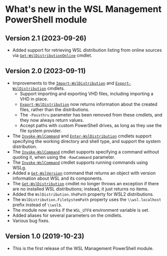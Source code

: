 # What's new in the WSL Management PowerShell module

## Version 2.1 (2023-09-26)

- Added support for retrieving WSL distribution listing from online sources via
  [`Get-WslDistributionOnline`][] cmdlet.

## Version 2.0 (2023-09-11)

- Improvements to the [`Import-WslDistribution`][] and [`Export-WslDistribution`][] cmdlets.
  - Support importing and exporting VHD files, including importing a VHD in place.
  - [`Export-WslDistribution`][] now returns information about the created files, rather than the
    distributions.
  - The `-Passthru` parameter has been removed from these cmdlets, and they now always return
    values.
  - Accept paths with custom PowerShell drives, as long as they use the file system provider.
- The [`Invoke-WslCommand`][] and [`Enter-WslDistribution`][] cmdlets support specifying the working
  directory and shell type, and support the system distribution.
- The [`Invoke-WslCommand`][] cmdlet supports specifying a command without quoting it, when using
  the `-RawCommand` parameter.
- The [`Invoke-WslCommand`][] cmdlet supports running commands using WSLg.
- Added a [`Get-WslVersion`][] command that returns an object with version information about WSL and
  its components.
- The [`Get-WslDistribution`][] cmdlet no longer throws an exception if there are no installed WSL
  distributions; instead, it just returns no items.
- Added the `WslDistribution.VhdPath` property for WSL2 distributions.
- The `WslDistribution.FileSystemPath` property uses the `\\wsl.localhost` prefix instead of
  `\\wsl$`.
- The module now works if the `WSL_UTF8` environment variable is set.
- Added aliases for several parameters on the cmdlets.
- Various bug fixes.

## Version 1.0 (2019-10-23)

- This is the first release of the WSL Management PowerShell module.

[`Enter-WslDistribution`]: docs/Enter-WslDistribution.md
[`Export-WslDistribution`]: docs/Export-WslDistribution.md
[`Get-WslDistribution`]: docs/Get-WslDistribution.md
[`Get-WslVersion`]: docs/Get-WslVersion.md
[`Import-WslDistribution`]: docs/Import-WslDistribution.md
[`Invoke-WslCommand`]: docs/Invoke-WslCommand.md
[`Get-WslDistributionOnline`]: docs/Get-WslDistributionOnline.md

